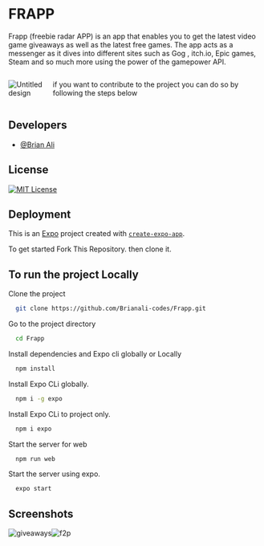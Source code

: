 
# FRAPP 
Frapp (freebie radar APP) is an app that enables you to get the latest video game giveaways as well as the latest free games. The app acts as a messenger as it dives into different sites such as Gog , itch.io, Epic games, Steam and so much more using the power of the gamepower API.

<div style="display: flex;"; align="start">
  
  ![Untitled design](https://github.com/user-attachments/assets/7f2a2f71-a1cf-4e3d-bcbd-37beab10c3ed)


  if you want to contribute to the project you can do so by following the steps below

</div>

## Developers


- [@Brian Ali](https://www.github.com/brianali-codes)



## License



[![MIT License](https://img.shields.io/badge/License-MIT-green.svg)](https://choosealicense.com/licenses/mit/)



## Deployment

This is an [Expo](https://expo.dev) project created with [`create-expo-app`](https://www.npmjs.com/package/create-expo-app).

To get started Fork This Repository. then clone it.





## To run the project Locally

Clone the project

```bash
  git clone https://github.com/Brianali-codes/Frapp.git
```

Go to the project directory

```bash
  cd Frapp
```

Install dependencies and Expo cli globally or Locally

```bash
  npm install
```
Install Expo CLi globally.
```bash
  npm i -g expo
```
Install Expo CLi to project only.
```bash
  npm i expo
```
Start the server for web
```bash
  npm run web
```
Start the server using expo.
```bash
  expo start
```

## Screenshots

<div style="display: flex;"; align="center">
  <img alt="giveaways" src="https://github.com/user-attachments/assets/3a9ce1d7-562c-4ae3-8861-4ee50cf02489">
  <img alt="f2p" src="https://github.com/user-attachments/assets/b2483781-bf81-43c2-98c6-1a3714e428b5">
</div>
  








